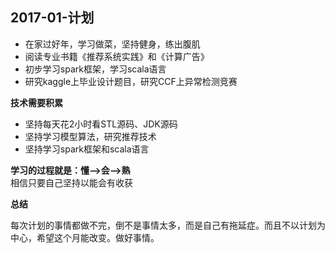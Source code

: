 ## 2017-01-计划 ##

+ 在家过好年，学习做菜，坚持健身，练出腹肌
+ 阅读专业书籍《推荐系统实践》和《计算广告》
+ 初步学习spark框架，学习scala语言
+ 研究kaggle上毕业设计题目，研究CCF上异常检测竞赛


**技术需要积累**  

+ 坚持每天花2小时看STL源码、JDK源码
+ 坚持学习模型算法，研究推荐技术
+ 坚持学习spark框架和scala语言

**学习的过程就是：懂——>会——>熟**  
相信只要自己坚持以能会有收获

**总结**  

每次计划的事情都做不完，倒不是事情太多，而是自己有拖延症。而且不以计划为中心，希望这个月能改变。做好事情。
